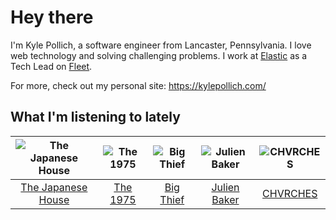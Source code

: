 # Hey there


I'm Kyle Pollich, a software engineer from Lancaster, Pennsylvania. I love web technology and solving challenging problems.
I work at [Elastic](https://www.elastic.co/) as a Tech Lead on [Fleet](https://www.elastic.co/guide/en/fleet/current/fleet-overview.html).

For more, check out my personal site: https://kylepollich.com/

## What I'm listening to lately

<!-- begin artists -->
  |![The Japanese House](https://i.scdn.co/image/ab6761610000f178219ef33af431aa46dda33714)|![The 1975](https://i.scdn.co/image/ab6761610000f17889348336354096fd4e36ca73)|![Big Thief](https://i.scdn.co/image/ab6761610000f1781ecc55cb453871a124d224ef)|![Julien Baker](https://i.scdn.co/image/ab6761610000f17809239cf62ab2187c023fcee4)|![CHVRCHES](https://i.scdn.co/image/ab6761610000f178ec93fdb668ef34df08f2c1e7)|
  |:---:|:---:|:---:|:---:|:---:|
  |[The Japanese House](https://open.spotify.com/artist/3IunaFjvNKj98JW89JYv9u)|[The 1975](https://open.spotify.com/artist/3mIj9lX2MWuHmhNCA7LSCW)|[Big Thief](https://open.spotify.com/artist/5QdyldG4Fl4TPiOIeMNpBZ)|[Julien Baker](https://open.spotify.com/artist/12zbUHbPHL5DGuJtiUfsip)|[CHVRCHES](https://open.spotify.com/artist/3CjlHNtplJyTf9npxaPl5w)|
<!-- end artists -->
